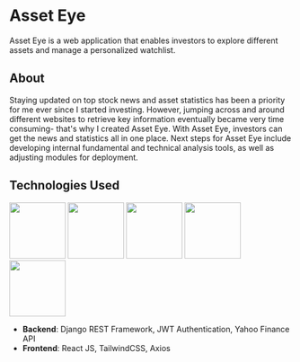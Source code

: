 # Asset Eye

Asset Eye is a web application that enables investors to explore different assets and manage a personalized watchlist. 


## About 

Staying updated on top stock news and asset statistics has been a priority for me ever since I started investing. However, jumping across and around different websites to retrieve key information eventually became very time consuming- that's why I created Asset Eye. With Asset Eye, investors can get the news and statistics all in one place. Next steps for Asset Eye include developing internal fundamental and technical analysis tools, as well as adjusting modules for deployment. 

## Technologies Used
<img src="https://img.shields.io/badge/Django-092E20?style=for-the-badge&logo=django&logoColor=green" width="100"> <img src="https://img.shields.io/badge/python-3670A0?style=for-the-badge&logo=python&logoColor=ffdd54" width="100" /> <img src= "https://shields.io/badge/JavaScript-F7DF1E?logo=JavaScript&logoColor=000&style=flat-square" width="100"/> <img src= "https://img.shields.io/badge/-ReactJs-61DAFB?logo=react&logoColor=white&style=for-the-badge" width="100"/> <img src="https://img.shields.io/badge/tailwindcss-0F172A?&logo=tailwindcss" width="100"> <br>
- **Backend**: Django REST Framework, JWT Authentication, Yahoo Finance API
- **Frontend**: React JS, TailwindCSS, Axios




